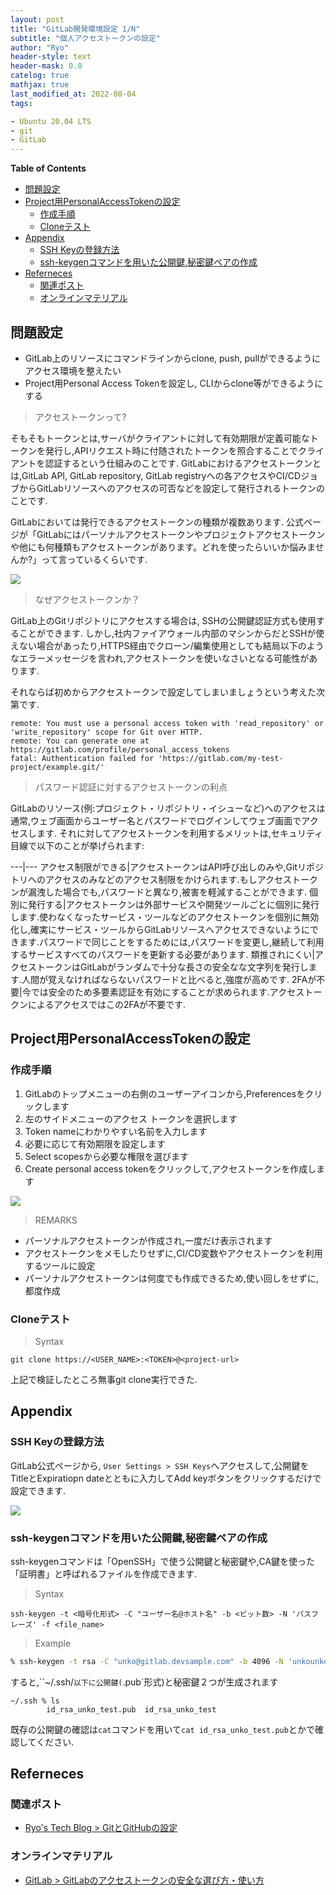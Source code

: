 ```yaml
---
layout: post
title: "GitLab開発環境設定 1/N"
subtitle: "個人アクセストークンの設定"
author: "Ryo"
header-style: text
header-mask: 0.0
catelog: true
mathjax: true
last_modified_at: 2022-08-04
tags:

- Ubuntu 20.04 LTS
- git
- GitLab
---
```




**Table of Contents**
<!-- START doctoc generated TOC please keep comment here to allow auto update -->
<!-- DON'T EDIT THIS SECTION, INSTEAD RE-RUN doctoc TO UPDATE -->

- [問題設定](#%E5%95%8F%E9%A1%8C%E8%A8%AD%E5%AE%9A)
- [Project用PersonalAccessTokenの設定](#project%E7%94%A8personalaccesstoken%E3%81%AE%E8%A8%AD%E5%AE%9A)
  - [作成手順](#%E4%BD%9C%E6%88%90%E6%89%8B%E9%A0%86)
  - [Cloneテスト](#clone%E3%83%86%E3%82%B9%E3%83%88)
- [Appendix](#appendix)
  - [SSH Keyの登録方法](#ssh-key%E3%81%AE%E7%99%BB%E9%8C%B2%E6%96%B9%E6%B3%95)
  - [ssh-keygenコマンドを用いた公開鍵,秘密鍵ペアの作成](#ssh-keygen%E3%82%B3%E3%83%9E%E3%83%B3%E3%83%89%E3%82%92%E7%94%A8%E3%81%84%E3%81%9F%E5%85%AC%E9%96%8B%E9%8D%B5%E7%A7%98%E5%AF%86%E9%8D%B5%E3%83%9A%E3%82%A2%E3%81%AE%E4%BD%9C%E6%88%90)
- [Referneces](#referneces)
  - [関連ポスト](#%E9%96%A2%E9%80%A3%E3%83%9D%E3%82%B9%E3%83%88)
  - [オンラインマテリアル](#%E3%82%AA%E3%83%B3%E3%83%A9%E3%82%A4%E3%83%B3%E3%83%9E%E3%83%86%E3%83%AA%E3%82%A2%E3%83%AB)

<!-- END doctoc generated TOC please keep comment here to allow auto update -->

## 問題設定

- GitLab上のリソースにコマンドラインからclone, push, pullができるようにアクセス環境を整えたい
- Project用Personal Access Tokenを設定し, CLIからclone等ができるようにする


> アクセストークンって?

そもそもトークンとは,サーバがクライアントに対して有効期限が定義可能なトークンを発行し,APIリクエスト時に付随されたトークンを照合することでクライアントを認証するという仕組みのことです. GitLabにおけるアクセストークンとは,GitLab API, GitLab repository, GitLab registryへの各アクセスやCI/CDジョブからGitLabリソースへのアクセスの可否などを設定して発行されるトークンのことです.

GitLabにおいては発行できるアクセストークンの種類が複数あります. 公式ページが「GitLabにはパーソナルアクセストークンやプロジェクトアクセストークンや他にも何種類もアクセストークンがあります。どれを使ったらいいか悩みませんか?」って言っているくらいです.

<img src="https://github.com/ryonakimageserver/omorikaizuka/blob/master/%E3%83%96%E3%83%AD%E3%82%B0%E7%94%A8/20220803-access-token-list.png?raw=true">


> なぜアクセストークンか？

GitLab上のGitリポジトリにアクセスする場合は, SSHの公開鍵認証方式も使用することができます.
しかし,社内ファイアウォール内部のマシンからだとSSHが使えない場合があったり,HTTPS経由でクローン/編集使用としても結局以下のようなエラーメッセージを言われ,アクセストークンを使いなさいとなる可能性があります.

それならば初めからアクセストークンで設定してしまいましょうという考えた次第です.

```
remote: You must use a personal access token with 'read_repository' or 'write_repository' scope for Git over HTTP.
remote: You can generate one at https://gitlab.com/profile/personal_access_tokens
fatal: Authentication failed for 'https://gitlab.com/my-test-project/example.git/'
```

> パスワード認証に対するアクセストークンの利点

GitLabのリソース(例:プロジェクト・リポジトリ・イシューなど)へのアクセスは通常,ウェブ画面からユーザー名とパスワードでログインしてウェブ画面でアクセスします. それに対してアクセストークンを利用するメリットは,セキュリティ目線で以下のことが挙げられます:

---|---
アクセス制限ができる|アクセストークンはAPI呼び出しのみや,Gitリポジトリへのアクセスのみなどのアクセス制限をかけられます.もしアクセストークンが漏洩した場合でも,パスワードと異なり,被害を軽減することができます.
個別に発行する|アクセストークンは外部サービスや開発ツールごとに個別に発行します.使わなくなったサービス・ツールなどのアクセストークンを個別に無効化し,確実にサービス・ツールからGitLabリソースへアクセスできないようにできます.パスワードで同じことをするためには,パスワードを変更し,継続して利用するサービスすべてのパスワードを更新する必要があります.
類推されにくい|アクセストークンはGitLabがランダムで十分な長さの安全なな文字列を発行します.人間が覚えなければならないパスワードと比べると,強度が高めです.
2FAが不要|今では安全のため多要素認証を有効にすることが求められます.アクセストークンによるアクセスではこの2FAが不要です.

## Project用PersonalAccessTokenの設定
### 作成手順

1. GitLabのトップメニューの右側のユーザーアイコンから,Preferencesをクリックします
2. 左のサイドメニューのアクセス トークンを選択します
3. Token nameにわかりやすい名前を入力します
4. 必要に応じて有効期限を設定します
5. Select scopesから必要な権限を選びます
6. Create personal access tokenをクリックして,アクセストークンを作成します

<img src = "https://github.com/ryonakimageserver/omorikaizuka/blob/master/%E3%83%96%E3%83%AD%E3%82%B0%E7%94%A8/20220803-set-access-token.png?raw=true">

> REMARKS

- パーソナルアクセストークンが作成され,一度だけ表示されます
- アクセストークンをメモしたりせずに,CI/CD変数やアクセストークンを利用するツールに設定
- パーソナルアクセストークンは何度でも作成できるため,使い回しをせずに,都度作成

### Cloneテスト

> Syntax

```
git clone https://<USER_NAME>:<TOKEN>@<project-url>
```

上記で検証したところ無事git clone実行できた.


## Appendix
### SSH Keyの登録方法

GitLab公式ページから, `User Settings > SSH Keys`へアクセスして,公開鍵をTitleとExpiratiopn dateとともに入力してAdd keyボタンをクリックするだけで設定できます. 

<img src = "https://github.com/ryonakimageserver/omorikaizuka/blob/master/%E3%83%96%E3%83%AD%E3%82%B0%E7%94%A8/20220803-Gitlab-ssh.png?raw=true">

### ssh-keygenコマンドを用いた公開鍵,秘密鍵ペアの作成

ssh-keygenコマンドは「OpenSSH」で使う公開鍵と秘密鍵や,CA鍵を使った「証明書」と呼ばれるファイルを作成できます.

> Syntax

```
ssh-keygen -t <暗号化形式> -C "ユーザー名@ホスト名" -b <ビット数> -N 'パスフレーズ' -f <file_name>
```

> Example

```zsh
% ssh-keygen -t rsa -C "unko@gitlab.devsample.com" -b 4096 -N 'unkounko' -f id_rsa_unko_test
```

すると,``~/.ssh/`以下に公開鍵(`.pub`形式)と秘密鍵２つが生成されます

```
~/.ssh % ls
        id_rsa_unko_test.pub  id_rsa_unko_test
```

既存の公開鍵の確認は`cat`コマンドを用いて`cat id_rsa_unko_test.pub`とかで確認してください.

## Referneces
### 関連ポスト

- [Ryo's Tech Blog > GitとGitHubの設定](https://ryonakagami.github.io/2020/12/28/ubuntu-git-and-github-setup/#%E6%96%B0%E3%81%97%E3%81%84-ssh-%E3%82%AD%E3%83%BC%E3%82%92%E7%94%9F%E6%88%90%E3%81%97%E3%81%A6-ssh-agent-%E3%81%AB%E8%BF%BD%E5%8A%A0%E3%81%99%E3%82%8B)

### オンラインマテリアル

- [GitLab > GitLabのアクセストークンの安全な選び方・使い方](https://www.gitlab.jp/blog/2021/12/06/access-token/)
